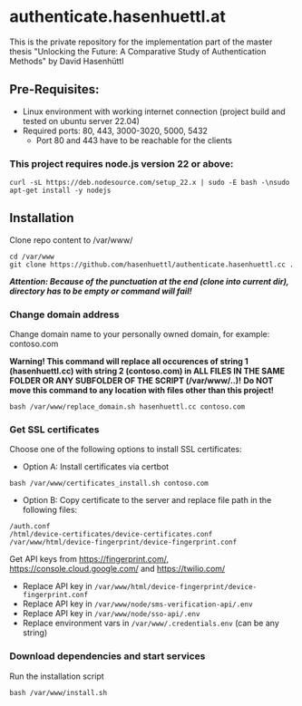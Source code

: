 # authenticate.hasenhuettl.at
This is the private repository for the implementation part of the master thesis "Unlocking the Future: A Comparative Study of Authentication Methods" by David Hasenhüttl

## Pre-Requisites:
 * Linux environment with working internet connection (project build and tested on ubuntu server 22.04)
 * Required ports: 80, 443, 3000-3020, 5000, 5432
   * Port 80 and 443 have to be reachable for the clients

### This project requires node.js version 22 or above:
```
curl -sL https://deb.nodesource.com/setup_22.x | sudo -E bash -\nsudo apt-get install -y nodejs
```

## Installation

Clone repo content to /var/www/
```
cd /var/www
git clone https://github.com/hasenhuettl/authenticate.hasenhuettl.cc .
```
___Attention: Because of the punctuation at the end (clone into current dir), directory has to be empty or command will fail!___

### Change domain address
Change domain name to your personally owned domain, for example: contoso.com

**Warning! This command will replace all occurences of string 1 (hasenhuettl.cc) with string 2 (contoso.com) in ALL FILES IN THE SAME FOLDER OR ANY SUBFOLDER OF THE SCRIPT (/var/www/..)!**
**Do NOT move this command to any location with files other than this project!**
```
bash /var/www/replace_domain.sh hasenhuettl.cc contoso.com
```

### Get SSL certificates
Choose one of the following options to install SSL certificates:

 * Option A: Install certificates via certbot
```
bash /var/www/certificates_install.sh contoso.com
```

 * Option B: Copy certificate to the server and replace file path in the following files:
```
/auth.conf
/html/device-certificates/device-certificates.conf
/var/www/html/device-fingerprint/device-fingerprint.conf
```

Get API keys from <https://fingerprint.com/>, <https://console.cloud.google.com/> and <https://twilio.com/>

 * Replace API key in `/var/www/html/device-fingerprint/device-fingerprint.conf`
 * Replace API key in `/var/www/node/sms-verification-api/.env`
 * Replace API key in `/var/www/node/sso-api/.env`
 * Replace environment vars in `/var/www/.credentials.env` (can be any string)

### Download dependencies and start services
Run the installation script
```
bash /var/www/install.sh
```


